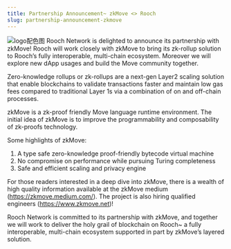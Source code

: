 ```yaml
---
title: Partnership Announcement~ zkMove <> Rooch
slug: partnership-announcement-zkmove
---
```

![logo配色图](https://user-images.githubusercontent.com/99104408/218180814-bc9e1a02-baee-42a4-bb46-46925f33f5bb.png)
Rooch Network is delighted to announce its partnership with zkMove! Rooch will work closely with zkMove to bring its zk-rollup solution to Rooch’s fully interoperable, multi-chain ecosystem. Moreover we will explore new dApp usages and build the Move community together.

Zero-knowledge rollups or zk-rollups are a next-gen Layer2 scaling solution that enable blockchains to validate transactions faster and maintain low gas fees compared to traditional Layer 1s via a combination of on and off-chain processes. 

zkMove is a zk-proof friendly Move language runtime environment. The initial idea of zkMove is to improve the programmability and composability of zk-proofs technology. 

Some highlights of zkMove: 
1. A type safe zero-knowledge proof-friendly bytecode virtual machine 
2. No compromise on performance while pursuing Turing completeness
3. Safe and efficient scaling and privacy engine

For those readers interested in a deep dive into zkMove, there is a wealth of high quality information available at the zkMove medium (https://zkmove.medium.com/). The project is also hiring qualified engineers (https://www.zkmove.net)!

Rooch Network is committed to its partnership with zkMove, and together we will work to deliver the holy grail of blockchain on Rooch~ a fully interoperable, multi-chain ecosystem supported in part by zkMove’s layered solution. 
